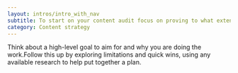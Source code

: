 ```yaml
---
layout: intros/intro_with_nav
subtitle: To start on your content audit focus on proving to what extent each website or application is still fulfilling its purpose. 
category: Content strategy
---
```


Think about a high-level goal to aim for and why you are doing the work.Follow this up by exploring limitations and quick wins, using any available research to help put together a plan.
